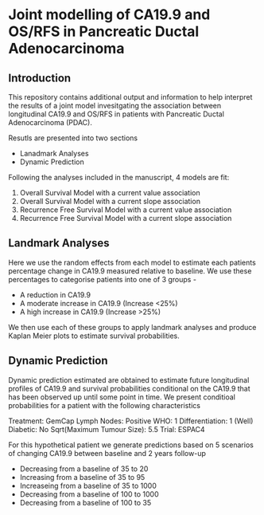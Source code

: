 # Joint modelling of CA19.9 and OS/RFS in Pancreatic Ductal Adenocarcinoma

## Introduction

This repository contains additional output and information to help interpret the results of a joint model invesitgating the association between longitudinal CA19.9 and OS/RFS in patients with Pancreatic Ductal Adenocarcinoma (PDAC).

Resutls are presented into two sections

* Lanadmark Analyses
* Dynamic Prediction

Following the analyses included in the manuscript, 4 models are fit:

1. Overall Survival Model with a current value association
2. Overall Survival Model with a current slope association
3. Recurrence Free Survival Model with a current value association
4. Recurrence Free Survival Model with a current slope association

## Landmark Analyses

Here we use the random effects from each model to estimate each patients percentage change in CA19.9 measured relative to baseline.  We use these percentages to categorise patients into one of 3 groups - 

* A reduction in CA19.9
* A moderate increase in CA19.9 (Increase <25%)
* A high increase in CA19.9 (Increase >25%)

We then use each of these groups to apply landmark analyses and produce Kaplan Meier plots to estimate survival probabilities.

## Dynamic Prediction 

Dynamic prediction estimated are obtained to estimate future longitudinal profiles of CA19.9 and survival probabilities conditional on the CA19.9 that has been observed up until some point in time.  We present conditioal probabilities for a patient with the following characteristics

  Treatment: GemCap
  Lymph Nodes: Positive
  WHO: 1
  Differentiation: 1 (Well)
  Diabetic: No
  Sqrt(Maximum Tumour Size): 5.5
  Trial: ESPAC4

For this hypothetical patient we generate predictions based on 5 scenarios of changing CA19.9 between baseline and 2 years follow-up

 * Decreasing from a baseline of 35 to 20 
 * Increasing from a baseline of 35 to 95 
 * Increaseing from a baseline of 35 to 1000 
 * Decreasing from a baseline of 100 to 1000 
 * Decreasing from a baseline of 100 to 35 



